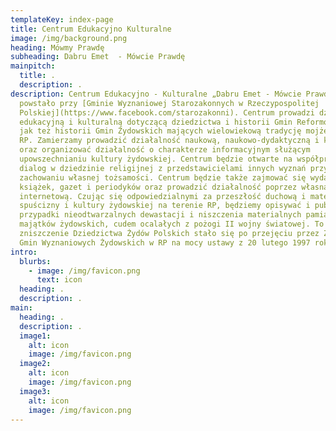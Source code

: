 ```yaml
---
templateKey: index-page
title: Centrum Edukacyjno Kulturalne
image: /img/background.png
heading: Mówmy Prawdę
subheading: Dabru Emet  - Mówcie Prawdę
mainpitch:
  title: .
  description: .
description: Centrum Edukacyjno - Kulturalne „Dabru Emet - Mówcie Prawdę”
  powstało przy [Gminie Wyznaniowej Starozakonnych w Rzeczypospolitej
  Polskiej](https://www.facebook.com/starozakonni). Centrum prowadzi działalność
  edukacyjną i kulturalną dotyczącą dziedzictwa i historii Gmin Reformowanych,
  jak też historii Gmin Żydowskich mających wielowiekową tradycję mojżeszową w
  RP. Zamierzamy prowadzić działalność naukową, naukowo-dydaktyczną i kulturalną
  oraz organizować działalność o charakterze informacyjnym służącym
  upowszechnianiu kultury żydowskiej. Centrum będzie otwarte na współpracę i
  dialog w dziedzinie religijnej z przedstawicielami innych wyznań przy
  zachowaniu własnej tożsamości. Centrum będzie także zajmować się wydawaniem
  książek, gazet i periodyków oraz prowadzić działalność poprzez własną stronę
  internetową. Czując się odpowiedzialnymi za przeszłość duchową i materialną
  spuścizny i kultury żydowskiej na terenie RP, będziemy opisywać i publikować
  przypadki nieodtwarzalnych dewastacji i niszczenia materialnych pamiątek i
  majątków żydowskich, cudem ocalałych z pożogi II wojny światowej. To
  zniszczenie Dziedzictwa Żydów Polskich stało się po przejęciu przez Związek
  Gmin Wyznaniowych Żydowskich w RP na mocy ustawy z 20 lutego 1997 roku.
intro:
  blurbs:
    - image: /img/favicon.png
      text: icon
  heading: .
  description: .
main:
  heading: .
  description: .
  image1:
    alt: icon
    image: /img/favicon.png
  image2:
    alt: icon
    image: /img/favicon.png
  image3:
    alt: icon
    image: /img/favicon.png
---
```

